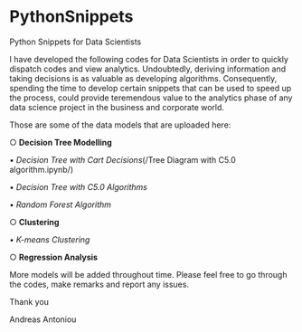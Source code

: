 # PythonSnippets
Python Snippets for Data Scientists

I have developed the following codes for Data Scientists in order to quickly dispatch codes and view analytics. Undoubtedly, deriving information and taking decisions is as valuable as developing algorithms. Consequently, spending the time to develop certain snippets that can be used to speed up the process, could provide teremendous value to the analytics phase of any data science project in the business and corporate world.

Those are some of the data models that are uploaded here:

○ __Decision Tree Modelling__ 


 • *Decision Tree with Cart Decisions*(/Tree Diagram with C5.0 algorithm.ipynb/) 
 
 • *Decision Tree with C5.0 Algorithms*
 
 • *Random Forest Algorithm*
 
○ __Clustering__
 
 • *K-means Clustering*

○ __Regression Analysis__



More models will be added throughout time.
Please feel free to go through the codes, make remarks and report any issues.


Thank you

Andreas Antoniou
